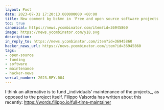 ```yaml
---
layout: Post
date: 2023-07-31 17:20:13.000000000 +00:00
title: New comment by bckmn in 'Free and open source software projects are in transition'
toc: true
canonical: https://news.ycombinator.com/item?id=36945860
image: https://news.ycombinator.com/y18.svg
description:
in_reply_to: https://news.ycombinator.com/item?id=36945860
hacker_news_url: https://news.ycombinator.com/item?id=36945860
tags:
- open-source
- funding
- software
- maintenance
- hacker-news
serial_number: 2023.RPY.004
---
```

<p>I think an alternative is to fund _individuals' maintenance of the projects_, as opposed to the project itself. Filippo Valsorda has written about this recently: <a href="https://words.filippo.io/full-time-maintainer" rel="nofollow noreferrer">https://words.filippo.io/full-time-maintainer</a></p>
